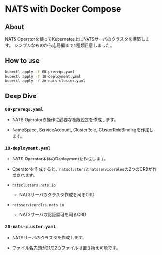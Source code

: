 # NATS with Docker Compose

## About

NATS Operatorを使ってKubernetes上にNATSサーバのクラスタを構築します。
シンプルなものから応用編まで4種類用意しました。

## How to use

```bash
kubectl apply -f 00-prereqs.yaml
kubectl apply -f 10-deployment.yaml
kubectl apply -f 20-nats-cluster.yaml
```

## Deep Dive

### `00-prereqs.yaml`

* NATS Operatorの操作に必要な権限設定を作成します。

* NameSpace, ServiceAccount, ClusterRole, ClusterRoleBindingを作成します。

### `10-deployment.yaml`

* NATS Operator本体のDeploymentを作成します。

* Operatorを作成すると、`natsclusters`と`natsserviceroles`の2つのCRDが作成されます。

* `natsclusters.nats.io`
  * NATSサーバのクラスタ作成を司るCRD

* `natsserviceroles.nats.io`
  * NATSサーバの認証認可を司るCRD

### `20-nats-cluster.yaml`

* NATSサーバのクラスタを作成します。

* ファイル名先頭が21/22のファイルは置き換え可能です。
